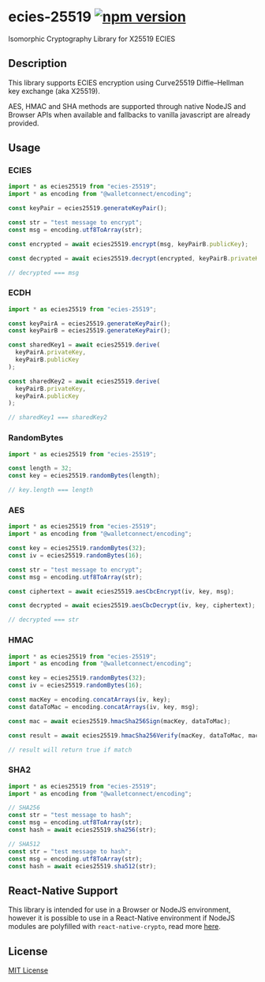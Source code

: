 # ecies-25519 [![npm version](https://badge.fury.io/js/ecies-25519.svg)](https://badge.fury.io/js/ecies-25519)

Isomorphic Cryptography Library for X25519 ECIES

## Description

This library supports ECIES encryption using Curve25519 Diffie–Hellman key exchange (aka X25519).

AES, HMAC and SHA methods are supported through native NodeJS and Browser APIs when available and fallbacks to vanilla javascript are already provided.

## Usage

### ECIES

```typescript
import * as ecies25519 from "ecies-25519";
import * as encoding from "@walletconnect/encoding";

const keyPair = ecies25519.generateKeyPair();

const str = "test message to encrypt";
const msg = encoding.utf8ToArray(str);

const encrypted = await ecies25519.encrypt(msg, keyPairB.publicKey);

const decrypted = await ecies25519.decrypt(encrypted, keyPairB.privateKey);

// decrypted === msg
```

### ECDH

```typescript
import * as ecies25519 from "ecies-25519";

const keyPairA = ecies25519.generateKeyPair();
const keyPairB = ecies25519.generateKeyPair();

const sharedKey1 = await ecies25519.derive(
  keyPairA.privateKey,
  keyPairB.publicKey
);

const sharedKey2 = await ecies25519.derive(
  keyPairB.privateKey,
  keyPairA.publicKey
);

// sharedKey1 === sharedKey2
```

### RandomBytes

```typescript
import * as ecies25519 from "ecies-25519";

const length = 32;
const key = ecies25519.randomBytes(length);

// key.length === length
```

### AES

```typescript
import * as ecies25519 from "ecies-25519";
import * as encoding from "@walletconnect/encoding";

const key = ecies25519.randomBytes(32);
const iv = ecies25519.randomBytes(16);

const str = "test message to encrypt";
const msg = encoding.utf8ToArray(str);

const ciphertext = await ecies25519.aesCbcEncrypt(iv, key, msg);

const decrypted = await ecies25519.aesCbcDecrypt(iv, key, ciphertext);

// decrypted === str
```

### HMAC

```typescript
import * as ecies25519 from "ecies-25519";
import * as encoding from "@walletconnect/encoding";

const key = ecies25519.randomBytes(32);
const iv = ecies25519.randomBytes(16);

const macKey = encoding.concatArrays(iv, key);
const dataToMac = encoding.concatArrays(iv, key, msg);

const mac = await ecies25519.hmacSha256Sign(macKey, dataToMac);

const result = await ecies25519.hmacSha256Verify(macKey, dataToMac, mac);

// result will return true if match
```

### SHA2

```typescript
import * as ecies25519 from "ecies-25519";
import * as encoding from "@walletconnect/encoding";

// SHA256
const str = "test message to hash";
const msg = encoding.utf8ToArray(str);
const hash = await ecies25519.sha256(str);

// SHA512
const str = "test message to hash";
const msg = encoding.utf8ToArray(str);
const hash = await ecies25519.sha512(str);
```

## React-Native Support

This library is intended for use in a Browser or NodeJS environment, however it is possible to use in a React-Native environment if NodeJS modules are polyfilled with `react-native-crypto`, read more [here](https://github.com/tradle/react-native-crypto).

## License

[MIT License](LICENSE.md)
